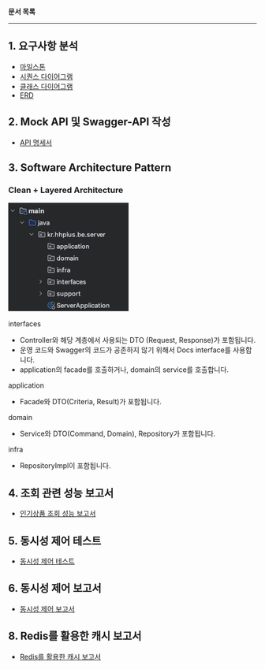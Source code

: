 **문서 목록**

---

## 1. 요구사항 분석
 - [마일스톤](docs/milestone.md)
 - [시퀀스 다이어그램](docs/sequenceDiagram.md)
 - [클래스 다이어그램](docs/classDiagram.md)
 - [ERD](docs/erd.md)
 
## 2. Mock API 및 Swagger-API 작성

- [API 명세서](https://app.swaggerhub.com/apis-docs/geonyeop123/hhplus-e-commerce/1.0.0#/)

## 3. Software Architecture Pattern

### Clean + Layered Architecture

![directoryStructure.png](docs/img/directoryStructure.png)

interfaces
 - Controller와 해당 계층에서 사용되는 DTO (Request, Response)가 포함됩니다.
 - 운영 코드와 Swagger의 코드가 공존하지 않기 위해서 Docs interface를 사용합니다.
 - application의 facade를 호출하거나, domain의 service를 호출합니다.

application
 - Facade와 DTO(Criteria, Result)가 포함됩니다.

domain
 - Service와 DTO(Command, Domain), Repository가 포함됩니다.

infra
 - RepositoryImpl이 포함됩니다.

## 4. 조회 관련 성능 보고서

 - [인기상품 조회 성능 보고서](docs/search.md)

## 5. 동시성 제어 테스트

 - [동시성 제어 테스트](docs/concurrency.md)

## 6. 동시성 제어 보고서
 - [동시성 제어 보고서](docs/lock.md)

## 8. Redis를 활용한 캐시 보고서
 - [Redis를 활용한 캐시 보고서](docs/cache.md)
